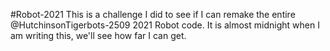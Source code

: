 #Robot-2021
This is a challenge I did to see if I can remake the entire @HutchinsonTigerbots-2509 2021 Robot code. It is almost midnight when I am writing this, we'll see how far I can get.